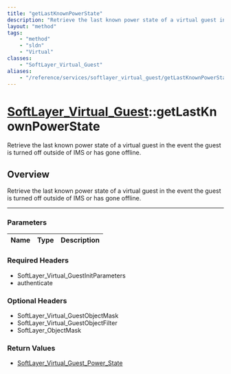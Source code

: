 ```yaml
---
title: "getLastKnownPowerState"
description: "Retrieve the last known power state of a virtual guest in the event the guest is turned off outside of IMS or has gone o... "
layout: "method"
tags:
    - "method"
    - "sldn"
    - "Virtual"
classes:
    - "SoftLayer_Virtual_Guest"
aliases:
    - "/reference/services/softlayer_virtual_guest/getLastKnownPowerState"
---
```

# [SoftLayer_Virtual_Guest](/reference/services/SoftLayer_Virtual_Guest)::getLastKnownPowerState


Retrieve the last known power state of a virtual guest in the event the guest is turned off outside of IMS or has gone offline.


## Overview 
Retrieve the last known power state of a virtual guest in the event the guest is turned off outside of IMS or has gone offline.

-----

### Parameters 
|Name | Type | Description |
| --- | --- | --- |


### Required Headers
* SoftLayer_Virtual_GuestInitParameters
* authenticate


### Optional Headers
* SoftLayer_Virtual_GuestObjectMask
* SoftLayer_Virtual_GuestObjectFilter
* SoftLayer_ObjectMask

### Return Values
* <a href='/reference/datatypes/SoftLayer_Virtual_Guest_Power_State'>SoftLayer_Virtual_Guest_Power_State </a>




